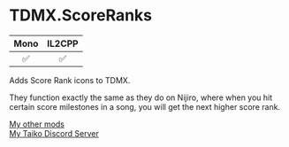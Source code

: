 # TDMX.ScoreRanks
| Mono | IL2CPP |
|:--:|:--:|
|✅|✅|

 Adds Score Rank icons to TDMX.
 
 They function exactly the same as they do on Nijiro, where when you hit certain score milestones in a song, you will get the next higher score rank.


[My other mods](https://docs.google.com/spreadsheets/d/1fuAAfK-0Vw74TwxXF5WVy1fh1ADsVzUkDd7dOHc7EdQ)\
[My Taiko Discord Server](https://discord.gg/6Bjf2xP)
